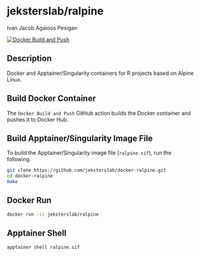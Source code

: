 jeksterslab/ralpine
===================
Ivan Jacob Agaloos Pesigan

<!-- badges: start -->
[![Docker Build and Push](https://github.com/jeksterslab/docker-ralpine/actions/workflows/docker-build-push.yml/badge.svg)](https://github.com/jeksterslab/docker-ralpine/actions/workflows/docker-build-push.yml)
<!-- badges: end -->

## Description

Docker and Apptainer/Singularity containers for R projects based on Alpine Linux.

## Build Docker Container

The `Docker Build and Push` GitHub action builds the Docker container and pushes it to Docker Hub.

## Build Apptainer/Singularity Image File

To build the Apptainer/Singularity image file (`ralpine.sif`),
run the following.

```bash
git clone https://github.com/jeksterslab/docker-ralpine.git
cd docker-ralpine
make
```

## Docker Run

```bash
docker run -it jeksterslab/ralpine
```

## Apptainer Shell

```bash
apptainer shell ralpine.sif
```
